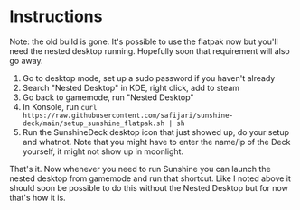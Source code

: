 # Instructions
Note: the old build is gone. It's possible to use the flatpak now but you'll need the nested desktop running. Hopefully soon that requirement will also go away.

1. Go to desktop mode, set up a sudo password if you haven't already
2. Search "Nested Desktop" in KDE, right click, add to steam
3. Go back to gamemode, run "Nested Desktop"
4. In Konsole, run `curl https://raw.githubusercontent.com/safijari/sunshine-deck/main/setup_sunshine_flatpak.sh | sh`
6. Run the SunshineDeck desktop icon that just showed up, do your setup and whatnot. Note that you might have to enter the name/ip of the Deck yourself, it might not show up in moonlight.

That's it. Now whenever you need to run Sunshine you can launch the nested desktop from gamemode and run that shortcut. Like I noted above it should soon be possible to do this without the Nested Desktop but for now that's how it is.
